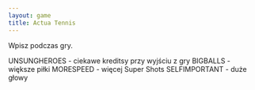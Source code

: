 ```yaml
---
layout: game
title: Actua Tennis
---
```


Wpisz podczas gry.

UNSUNGHEROES 	- ciekawe kreditsy przy wyjściu z gry
BIGBALLS 	- większe piłki
MORESPEED 	- więcej Super Shots
SELFIMPORTANT 	- duże głowy

